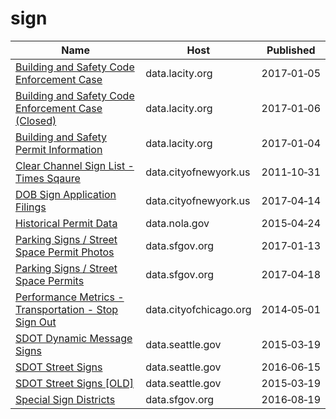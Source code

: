# sign

Name | Host | Published
---- | ---- | ---------
[Building and Safety Code Enforcement Case](../datasets/2uz8-3tj3.md) | data.lacity.org | 2017&#x2011;01&#x2011;05
[Building and Safety Code Enforcement Case (Closed)](../datasets/q3qu-98vb.md) | data.lacity.org | 2017&#x2011;01&#x2011;06
[Building and Safety Permit Information](../datasets/yv23-pmwf.md) | data.lacity.org | 2017&#x2011;01&#x2011;04
[Clear Channel Sign List - Times Sqaure](../datasets/wjtn-s4z7.md) | data.cityofnewyork.us | 2011&#x2011;10&#x2011;31
[DOB Sign Application Filings](../datasets/nyis-y4yr.md) | data.cityofnewyork.us | 2017&#x2011;04&#x2011;14
[Historical Permit Data](../datasets/f7tt-z5vu.md) | data.nola.gov | 2015&#x2011;04&#x2011;24
[Parking Signs / Street Space Permit Photos](../datasets/pigs-fac7.md) | data.sfgov.org | 2017&#x2011;01&#x2011;13
[Parking Signs / Street Space Permits](../datasets/sftu-nd43.md) | data.sfgov.org | 2017&#x2011;04&#x2011;18
[Performance Metrics - Transportation - Stop Sign Out](../datasets/hybd-quwr.md) | data.cityofchicago.org | 2014&#x2011;05&#x2011;01
[SDOT Dynamic Message Signs](../datasets/8m64-tv56.md) | data.seattle.gov | 2015&#x2011;03&#x2011;19
[SDOT Street Signs](../datasets/atig-uucb.md) | data.seattle.gov | 2016&#x2011;06&#x2011;15
[SDOT Street Signs [OLD]](../datasets/kb3s-zi3z.md) | data.seattle.gov | 2015&#x2011;03&#x2011;19
[Special Sign Districts](../datasets/db79-dvnt.md) | data.sfgov.org | 2016&#x2011;08&#x2011;19

